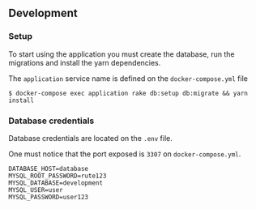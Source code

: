 ## Development
### Setup

To start using the application you must create the database, run the migrations and install the yarn dependencies.

The `application` service name is defined on the `docker-compose.yml` file


```
$ docker-compose exec application rake db:setup db:migrate && yarn install
```

### Database credentials
Database credentials are located on the `.env` file.

One must notice that the port exposed is `3307` on `docker-compose.yml`.

```
DATABASE_HOST=database
MYSQL_ROOT_PASSWORD=rute123
MYSQL_DATABASE=development
MYSQL_USER=user
MYSQL_PASSWORD=user123
```

